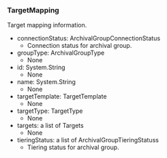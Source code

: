 ### TargetMapping
Target mapping information.

- connectionStatus: ArchivalGroupConnectionStatus
  - Connection status for archival group.
- groupType: ArchivalGroupType
  - None
- id: System.String
  - None
- name: System.String
  - None
- targetTemplate: TargetTemplate
  - None
- targetType: TargetType
  - None
- targets: a list of Targets
  - None
- tieringStatus: a list of ArchivalGroupTieringStatuss
  - Tiering status for archival group.

